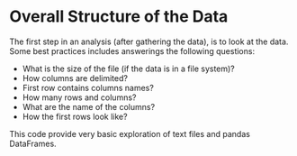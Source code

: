 # Overall Structure of the Data
The first step in an analysis (after gathering the data), is to look at the data. Some best practices includes answerings the following questions:
- What is the size of the file (if the data is in a file system)?
- How columns are delimited?
- First row contains columns names?
- How many rows and columns?
- What are the name of the columns?
- How the first rows look like?

This code provide very basic exploration of text files and pandas DataFrames.
